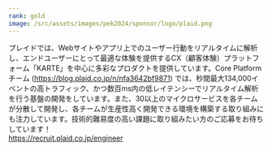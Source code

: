 ```yaml
---
rank: gold
image: /src/assets/images/pek2024/sponsor/logo/plaid.png
---
```

プレイドでは、Webサイトやアプリ上でのユーザー行動をリアルタイムに解析し、エンドユーザーにとって最適な体験を提供するCX（顧客体験）プラットフォーム「KARTE」を中心に多彩なプロダクトを提供しています。Core Platformチーム (https://blog.plaid.co.jp/n/nfa3642bf9871) では、秒間最大134,000イベントの高トラフィック、かつ数百ms内の低レイテンシーでリアルタイム解析を行う基盤の開発をしています。また、30以上のマイクロサービスを各チームが分散して開発し、各チームが生産性高く開発できる環境を構築する取り組みにも注力しています。技術的難易度の高い課題に取り組みたい方のご応募をお待ちしています！  
https://recruit.plaid.co.jp/engineer
